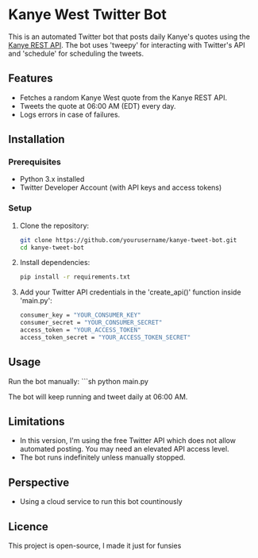 # Kanye West Twitter Bot

This is an automated Twitter bot that posts daily Kanye's quotes using the [Kanye REST API](https://api.kanye.rest). 
The bot uses 'tweepy' for interacting with Twitter's API and 'schedule' for scheduling the tweets.

## Features
- Fetches a random Kanye West quote from the Kanye REST API.
- Tweets the quote at 06:00 AM (EDT) every day.
- Logs errors in case of failures.

## Installation

### Prerequisites
- Python 3.x installed
- Twitter Developer Account (with API keys and access tokens)

### Setup
1. Clone the repository:
   ```sh
   git clone https://github.com/yourusername/kanye-tweet-bot.git
   cd kanye-tweet-bot

2. Install dependencies:
    ```sh
    pip install -r requirements.txt

3. Add your Twitter API credentials in the 'create_api()' function inside 'main.py':
    ```sh
    consumer_key = "YOUR_CONSUMER_KEY"
    consumer_secret = "YOUR_CONSUMER_SECRET"
    access_token = "YOUR_ACCESS_TOKEN"
    access_token_secret = "YOUR_ACCESS_TOKEN_SECRET"

## Usage

Run the bot manually:
    ```sh
    python main.py

The bot will keep running and tweet daily at 06:00 AM.

## Limitations

- In this version, I'm using the free Twitter API which does not allow automated posting. You may need an elevated API access level.
- The bot runs indefinitely unless manually stopped.

## Perspective

- Using a cloud service to run this bot countinously

## Licence

This project is open-source, I made it just for funsies


